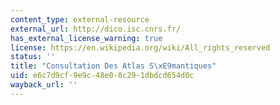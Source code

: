 ```yaml
---
content_type: external-resource
external_url: http://dico.isc.cnrs.fr/
has_external_license_warning: true
license: https://en.wikipedia.org/wiki/All_rights_reserved
status: ''
title: "Consultation Des Atlas S\xE9mantiques"
uid: e6c7d9cf-9e9c-48e0-8c29-1dbdcd654d0c
wayback_url: ''
---
```

